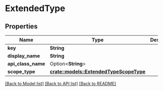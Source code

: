 # ExtendedType

## Properties

Name | Type | Description | Notes
------------ | ------------- | ------------- | -------------
**key** | **String** |  | 
**display_name** | **String** |  | 
**api_class_name** | Option<**String**> |  | [optional]
**scope_type** | [**crate::models::ExtendedTypeScopeType**](ExtendedTypeScopeType.md) |  | 

[[Back to Model list]](../README.md#documentation-for-models) [[Back to API list]](../README.md#documentation-for-api-endpoints) [[Back to README]](../README.md)


